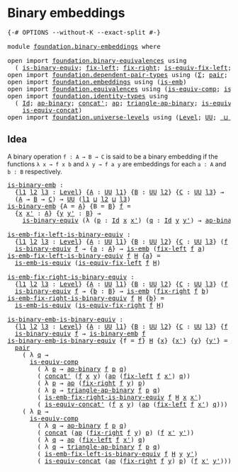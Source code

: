 # Binary embeddings

<pre class="Agda"><a id="30" class="Symbol">{-#</a> <a id="34" class="Keyword">OPTIONS</a> <a id="42" class="Pragma">--without-K</a> <a id="54" class="Pragma">--exact-split</a> <a id="68" class="Symbol">#-}</a>

<a id="73" class="Keyword">module</a> <a id="80" href="foundation.binary-embeddings.html" class="Module">foundation.binary-embeddings</a> <a id="109" class="Keyword">where</a>

<a id="116" class="Keyword">open</a> <a id="121" class="Keyword">import</a> <a id="128" href="foundation.binary-equivalences.html" class="Module">foundation.binary-equivalences</a> <a id="159" class="Keyword">using</a>
  <a id="167" class="Symbol">(</a> <a id="169" href="foundation.binary-equivalences.html#948" class="Function">is-binary-equiv</a><a id="184" class="Symbol">;</a> <a id="186" href="foundation.binary-equivalences.html#706" class="Function">fix-left</a><a id="194" class="Symbol">;</a> <a id="196" href="foundation.binary-equivalences.html#824" class="Function">fix-right</a><a id="205" class="Symbol">;</a> <a id="207" href="foundation.binary-equivalences.html#1173" class="Function">is-equiv-fix-left</a><a id="224" class="Symbol">;</a> <a id="226" href="foundation.binary-equivalences.html#1361" class="Function">is-equiv-fix-right</a><a id="244" class="Symbol">)</a>
<a id="246" class="Keyword">open</a> <a id="251" class="Keyword">import</a> <a id="258" href="foundation.dependent-pair-types.html" class="Module">foundation.dependent-pair-types</a> <a id="290" class="Keyword">using</a> <a id="296" class="Symbol">(</a><a id="297" href="foundation-core.dependent-pair-types.html#502" class="Record">Σ</a><a id="298" class="Symbol">;</a> <a id="300" href="foundation-core.dependent-pair-types.html#575" class="InductiveConstructor">pair</a><a id="304" class="Symbol">;</a> <a id="306" href="foundation-core.dependent-pair-types.html#592" class="Field">pr1</a><a id="309" class="Symbol">;</a> <a id="311" href="foundation-core.dependent-pair-types.html#604" class="Field">pr2</a><a id="314" class="Symbol">)</a>
<a id="316" class="Keyword">open</a> <a id="321" class="Keyword">import</a> <a id="328" href="foundation.embeddings.html" class="Module">foundation.embeddings</a> <a id="350" class="Keyword">using</a> <a id="356" class="Symbol">(</a><a id="357" href="foundation-core.embeddings.html#979" class="Function">is-emb</a><a id="363" class="Symbol">)</a>
<a id="365" class="Keyword">open</a> <a id="370" class="Keyword">import</a> <a id="377" href="foundation.equivalences.html" class="Module">foundation.equivalences</a> <a id="401" class="Keyword">using</a> <a id="407" class="Symbol">(</a><a id="408" href="foundation-core.equivalences.html#7184" class="Function">is-equiv-comp</a><a id="421" class="Symbol">;</a> <a id="423" href="foundation-core.equivalences.html#15393" class="Function">is-emb-is-equiv</a><a id="438" class="Symbol">)</a>
<a id="440" class="Keyword">open</a> <a id="445" class="Keyword">import</a> <a id="452" href="foundation.identity-types.html" class="Module">foundation.identity-types</a> <a id="478" class="Keyword">using</a>
  <a id="486" class="Symbol">(</a> <a id="488" href="foundation-core.identity-types.html#1754" class="Datatype">Id</a><a id="490" class="Symbol">;</a> <a id="492" href="foundation-core.identity-types.html#7437" class="Function">ap-binary</a><a id="501" class="Symbol">;</a> <a id="503" href="foundation-core.identity-types.html#2551" class="Function">concat&#39;</a><a id="510" class="Symbol">;</a> <a id="512" href="foundation-core.identity-types.html#3990" class="Function">ap</a><a id="514" class="Symbol">;</a> <a id="516" href="foundation-core.identity-types.html#7626" class="Function">triangle-ap-binary</a><a id="534" class="Symbol">;</a> <a id="536" href="foundation.identity-types.html#2476" class="Function">is-equiv-concat&#39;</a><a id="552" class="Symbol">;</a> <a id="554" href="foundation-core.identity-types.html#2472" class="Function">concat</a><a id="560" class="Symbol">;</a>
    <a id="566" href="foundation.identity-types.html#1705" class="Function">is-equiv-concat</a><a id="581" class="Symbol">)</a>
<a id="583" class="Keyword">open</a> <a id="588" class="Keyword">import</a> <a id="595" href="foundation.universe-levels.html" class="Module">foundation.universe-levels</a> <a id="622" class="Keyword">using</a> <a id="628" class="Symbol">(</a><a id="629" href="Agda.Primitive.html#597" class="Postulate">Level</a><a id="634" class="Symbol">;</a> <a id="636" href="foundation-core.universe-levels.html#222" class="Primitive">UU</a><a id="638" class="Symbol">;</a> <a id="640" href="Agda.Primitive.html#810" class="Primitive Operator">_⊔_</a><a id="643" class="Symbol">)</a>
</pre>
## Idea

A binary operation `f : A → B → C` is said to be a binary embedding if the functions `λ x → f x b` and `λ y → f a y` are embeddings for each `a : A` and `b : B` respectively.

<pre class="Agda"><a id="is-binary-emb"></a><a id="843" href="foundation.binary-embeddings.html#843" class="Function">is-binary-emb</a> <a id="857" class="Symbol">:</a>
  <a id="861" class="Symbol">{</a><a id="862" href="foundation.binary-embeddings.html#862" class="Bound">l1</a> <a id="865" href="foundation.binary-embeddings.html#865" class="Bound">l2</a> <a id="868" href="foundation.binary-embeddings.html#868" class="Bound">l3</a> <a id="871" class="Symbol">:</a> <a id="873" href="Agda.Primitive.html#597" class="Postulate">Level</a><a id="878" class="Symbol">}</a> <a id="880" class="Symbol">{</a><a id="881" href="foundation.binary-embeddings.html#881" class="Bound">A</a> <a id="883" class="Symbol">:</a> <a id="885" href="foundation-core.universe-levels.html#222" class="Primitive">UU</a> <a id="888" href="foundation.binary-embeddings.html#862" class="Bound">l1</a><a id="890" class="Symbol">}</a> <a id="892" class="Symbol">{</a><a id="893" href="foundation.binary-embeddings.html#893" class="Bound">B</a> <a id="895" class="Symbol">:</a> <a id="897" href="foundation-core.universe-levels.html#222" class="Primitive">UU</a> <a id="900" href="foundation.binary-embeddings.html#865" class="Bound">l2</a><a id="902" class="Symbol">}</a> <a id="904" class="Symbol">{</a><a id="905" href="foundation.binary-embeddings.html#905" class="Bound">C</a> <a id="907" class="Symbol">:</a> <a id="909" href="foundation-core.universe-levels.html#222" class="Primitive">UU</a> <a id="912" href="foundation.binary-embeddings.html#868" class="Bound">l3</a><a id="914" class="Symbol">}</a> <a id="916" class="Symbol">→</a>
  <a id="920" class="Symbol">(</a><a id="921" href="foundation.binary-embeddings.html#881" class="Bound">A</a> <a id="923" class="Symbol">→</a> <a id="925" href="foundation.binary-embeddings.html#893" class="Bound">B</a> <a id="927" class="Symbol">→</a> <a id="929" href="foundation.binary-embeddings.html#905" class="Bound">C</a><a id="930" class="Symbol">)</a> <a id="932" class="Symbol">→</a> <a id="934" href="foundation-core.universe-levels.html#222" class="Primitive">UU</a> <a id="937" class="Symbol">(</a><a id="938" href="foundation.binary-embeddings.html#862" class="Bound">l1</a> <a id="941" href="Agda.Primitive.html#810" class="Primitive Operator">⊔</a> <a id="943" href="foundation.binary-embeddings.html#865" class="Bound">l2</a> <a id="946" href="Agda.Primitive.html#810" class="Primitive Operator">⊔</a> <a id="948" href="foundation.binary-embeddings.html#868" class="Bound">l3</a><a id="950" class="Symbol">)</a>
<a id="952" href="foundation.binary-embeddings.html#843" class="Function">is-binary-emb</a> <a id="966" class="Symbol">{</a><a id="967" class="Argument">A</a> <a id="969" class="Symbol">=</a> <a id="971" href="foundation.binary-embeddings.html#971" class="Bound">A</a><a id="972" class="Symbol">}</a> <a id="974" class="Symbol">{</a><a id="975" class="Argument">B</a> <a id="977" class="Symbol">=</a> <a id="979" href="foundation.binary-embeddings.html#979" class="Bound">B</a><a id="980" class="Symbol">}</a> <a id="982" href="foundation.binary-embeddings.html#982" class="Bound">f</a> <a id="984" class="Symbol">=</a>
  <a id="988" class="Symbol">{</a><a id="989" href="foundation.binary-embeddings.html#989" class="Bound">x</a> <a id="991" href="foundation.binary-embeddings.html#991" class="Bound">x&#39;</a> <a id="994" class="Symbol">:</a> <a id="996" href="foundation.binary-embeddings.html#971" class="Bound">A</a><a id="997" class="Symbol">}</a> <a id="999" class="Symbol">{</a><a id="1000" href="foundation.binary-embeddings.html#1000" class="Bound">y</a> <a id="1002" href="foundation.binary-embeddings.html#1002" class="Bound">y&#39;</a> <a id="1005" class="Symbol">:</a> <a id="1007" href="foundation.binary-embeddings.html#979" class="Bound">B</a><a id="1008" class="Symbol">}</a> <a id="1010" class="Symbol">→</a>
    <a id="1016" href="foundation.binary-equivalences.html#948" class="Function">is-binary-equiv</a> <a id="1032" class="Symbol">(λ</a> <a id="1035" class="Symbol">(</a><a id="1036" href="foundation.binary-embeddings.html#1036" class="Bound">p</a> <a id="1038" class="Symbol">:</a> <a id="1040" href="foundation-core.identity-types.html#1754" class="Datatype">Id</a> <a id="1043" href="foundation.binary-embeddings.html#989" class="Bound">x</a> <a id="1045" href="foundation.binary-embeddings.html#991" class="Bound">x&#39;</a><a id="1047" class="Symbol">)</a> <a id="1049" class="Symbol">(</a><a id="1050" href="foundation.binary-embeddings.html#1050" class="Bound">q</a> <a id="1052" class="Symbol">:</a> <a id="1054" href="foundation-core.identity-types.html#1754" class="Datatype">Id</a> <a id="1057" href="foundation.binary-embeddings.html#1000" class="Bound">y</a> <a id="1059" href="foundation.binary-embeddings.html#1002" class="Bound">y&#39;</a><a id="1061" class="Symbol">)</a> <a id="1063" class="Symbol">→</a> <a id="1065" href="foundation-core.identity-types.html#7437" class="Function">ap-binary</a> <a id="1075" href="foundation.binary-embeddings.html#982" class="Bound">f</a> <a id="1077" href="foundation.binary-embeddings.html#1036" class="Bound">p</a> <a id="1079" href="foundation.binary-embeddings.html#1050" class="Bound">q</a><a id="1080" class="Symbol">)</a>

<a id="is-emb-fix-left-is-binary-equiv"></a><a id="1083" href="foundation.binary-embeddings.html#1083" class="Function">is-emb-fix-left-is-binary-equiv</a> <a id="1115" class="Symbol">:</a>
  <a id="1119" class="Symbol">{</a><a id="1120" href="foundation.binary-embeddings.html#1120" class="Bound">l1</a> <a id="1123" href="foundation.binary-embeddings.html#1123" class="Bound">l2</a> <a id="1126" href="foundation.binary-embeddings.html#1126" class="Bound">l3</a> <a id="1129" class="Symbol">:</a> <a id="1131" href="Agda.Primitive.html#597" class="Postulate">Level</a><a id="1136" class="Symbol">}</a> <a id="1138" class="Symbol">{</a><a id="1139" href="foundation.binary-embeddings.html#1139" class="Bound">A</a> <a id="1141" class="Symbol">:</a> <a id="1143" href="foundation-core.universe-levels.html#222" class="Primitive">UU</a> <a id="1146" href="foundation.binary-embeddings.html#1120" class="Bound">l1</a><a id="1148" class="Symbol">}</a> <a id="1150" class="Symbol">{</a><a id="1151" href="foundation.binary-embeddings.html#1151" class="Bound">B</a> <a id="1153" class="Symbol">:</a> <a id="1155" href="foundation-core.universe-levels.html#222" class="Primitive">UU</a> <a id="1158" href="foundation.binary-embeddings.html#1123" class="Bound">l2</a><a id="1160" class="Symbol">}</a> <a id="1162" class="Symbol">{</a><a id="1163" href="foundation.binary-embeddings.html#1163" class="Bound">C</a> <a id="1165" class="Symbol">:</a> <a id="1167" href="foundation-core.universe-levels.html#222" class="Primitive">UU</a> <a id="1170" href="foundation.binary-embeddings.html#1126" class="Bound">l3</a><a id="1172" class="Symbol">}</a> <a id="1174" class="Symbol">(</a><a id="1175" href="foundation.binary-embeddings.html#1175" class="Bound">f</a> <a id="1177" class="Symbol">:</a> <a id="1179" href="foundation.binary-embeddings.html#1139" class="Bound">A</a> <a id="1181" class="Symbol">→</a> <a id="1183" href="foundation.binary-embeddings.html#1151" class="Bound">B</a> <a id="1185" class="Symbol">→</a> <a id="1187" href="foundation.binary-embeddings.html#1163" class="Bound">C</a><a id="1188" class="Symbol">)</a> <a id="1190" class="Symbol">→</a>
  <a id="1194" href="foundation.binary-equivalences.html#948" class="Function">is-binary-equiv</a> <a id="1210" href="foundation.binary-embeddings.html#1175" class="Bound">f</a> <a id="1212" class="Symbol">→</a> <a id="1214" class="Symbol">{</a><a id="1215" href="foundation.binary-embeddings.html#1215" class="Bound">a</a> <a id="1217" class="Symbol">:</a> <a id="1219" href="foundation.binary-embeddings.html#1139" class="Bound">A</a><a id="1220" class="Symbol">}</a> <a id="1222" class="Symbol">→</a> <a id="1224" href="foundation-core.embeddings.html#979" class="Function">is-emb</a> <a id="1231" class="Symbol">(</a><a id="1232" href="foundation.binary-equivalences.html#706" class="Function">fix-left</a> <a id="1241" href="foundation.binary-embeddings.html#1175" class="Bound">f</a> <a id="1243" href="foundation.binary-embeddings.html#1215" class="Bound">a</a><a id="1244" class="Symbol">)</a>
<a id="1246" href="foundation.binary-embeddings.html#1083" class="Function">is-emb-fix-left-is-binary-equiv</a> <a id="1278" href="foundation.binary-embeddings.html#1278" class="Bound">f</a> <a id="1280" href="foundation.binary-embeddings.html#1280" class="Bound">H</a> <a id="1282" class="Symbol">{</a><a id="1283" href="foundation.binary-embeddings.html#1283" class="Bound">a</a><a id="1284" class="Symbol">}</a> <a id="1286" class="Symbol">=</a>
  <a id="1290" href="foundation-core.equivalences.html#15393" class="Function">is-emb-is-equiv</a> <a id="1306" class="Symbol">(</a><a id="1307" href="foundation.binary-equivalences.html#1173" class="Function">is-equiv-fix-left</a> <a id="1325" href="foundation.binary-embeddings.html#1278" class="Bound">f</a> <a id="1327" href="foundation.binary-embeddings.html#1280" class="Bound">H</a><a id="1328" class="Symbol">)</a>

<a id="is-emb-fix-right-is-binary-equiv"></a><a id="1331" href="foundation.binary-embeddings.html#1331" class="Function">is-emb-fix-right-is-binary-equiv</a> <a id="1364" class="Symbol">:</a>
  <a id="1368" class="Symbol">{</a><a id="1369" href="foundation.binary-embeddings.html#1369" class="Bound">l1</a> <a id="1372" href="foundation.binary-embeddings.html#1372" class="Bound">l2</a> <a id="1375" href="foundation.binary-embeddings.html#1375" class="Bound">l3</a> <a id="1378" class="Symbol">:</a> <a id="1380" href="Agda.Primitive.html#597" class="Postulate">Level</a><a id="1385" class="Symbol">}</a> <a id="1387" class="Symbol">{</a><a id="1388" href="foundation.binary-embeddings.html#1388" class="Bound">A</a> <a id="1390" class="Symbol">:</a> <a id="1392" href="foundation-core.universe-levels.html#222" class="Primitive">UU</a> <a id="1395" href="foundation.binary-embeddings.html#1369" class="Bound">l1</a><a id="1397" class="Symbol">}</a> <a id="1399" class="Symbol">{</a><a id="1400" href="foundation.binary-embeddings.html#1400" class="Bound">B</a> <a id="1402" class="Symbol">:</a> <a id="1404" href="foundation-core.universe-levels.html#222" class="Primitive">UU</a> <a id="1407" href="foundation.binary-embeddings.html#1372" class="Bound">l2</a><a id="1409" class="Symbol">}</a> <a id="1411" class="Symbol">{</a><a id="1412" href="foundation.binary-embeddings.html#1412" class="Bound">C</a> <a id="1414" class="Symbol">:</a> <a id="1416" href="foundation-core.universe-levels.html#222" class="Primitive">UU</a> <a id="1419" href="foundation.binary-embeddings.html#1375" class="Bound">l3</a><a id="1421" class="Symbol">}</a> <a id="1423" class="Symbol">(</a><a id="1424" href="foundation.binary-embeddings.html#1424" class="Bound">f</a> <a id="1426" class="Symbol">:</a> <a id="1428" href="foundation.binary-embeddings.html#1388" class="Bound">A</a> <a id="1430" class="Symbol">→</a> <a id="1432" href="foundation.binary-embeddings.html#1400" class="Bound">B</a> <a id="1434" class="Symbol">→</a> <a id="1436" href="foundation.binary-embeddings.html#1412" class="Bound">C</a><a id="1437" class="Symbol">)</a> <a id="1439" class="Symbol">→</a>
  <a id="1443" href="foundation.binary-equivalences.html#948" class="Function">is-binary-equiv</a> <a id="1459" href="foundation.binary-embeddings.html#1424" class="Bound">f</a> <a id="1461" class="Symbol">→</a> <a id="1463" class="Symbol">{</a><a id="1464" href="foundation.binary-embeddings.html#1464" class="Bound">b</a> <a id="1466" class="Symbol">:</a> <a id="1468" href="foundation.binary-embeddings.html#1400" class="Bound">B</a><a id="1469" class="Symbol">}</a> <a id="1471" class="Symbol">→</a> <a id="1473" href="foundation-core.embeddings.html#979" class="Function">is-emb</a> <a id="1480" class="Symbol">(</a><a id="1481" href="foundation.binary-equivalences.html#824" class="Function">fix-right</a> <a id="1491" href="foundation.binary-embeddings.html#1424" class="Bound">f</a> <a id="1493" href="foundation.binary-embeddings.html#1464" class="Bound">b</a><a id="1494" class="Symbol">)</a>
<a id="1496" href="foundation.binary-embeddings.html#1331" class="Function">is-emb-fix-right-is-binary-equiv</a> <a id="1529" href="foundation.binary-embeddings.html#1529" class="Bound">f</a> <a id="1531" href="foundation.binary-embeddings.html#1531" class="Bound">H</a> <a id="1533" class="Symbol">{</a><a id="1534" href="foundation.binary-embeddings.html#1534" class="Bound">b</a><a id="1535" class="Symbol">}</a> <a id="1537" class="Symbol">=</a>
  <a id="1541" href="foundation-core.equivalences.html#15393" class="Function">is-emb-is-equiv</a> <a id="1557" class="Symbol">(</a><a id="1558" href="foundation.binary-equivalences.html#1361" class="Function">is-equiv-fix-right</a> <a id="1577" href="foundation.binary-embeddings.html#1529" class="Bound">f</a> <a id="1579" href="foundation.binary-embeddings.html#1531" class="Bound">H</a><a id="1580" class="Symbol">)</a>

<a id="is-binary-emb-is-binary-equiv"></a><a id="1583" href="foundation.binary-embeddings.html#1583" class="Function">is-binary-emb-is-binary-equiv</a> <a id="1613" class="Symbol">:</a>
  <a id="1617" class="Symbol">{</a><a id="1618" href="foundation.binary-embeddings.html#1618" class="Bound">l1</a> <a id="1621" href="foundation.binary-embeddings.html#1621" class="Bound">l2</a> <a id="1624" href="foundation.binary-embeddings.html#1624" class="Bound">l3</a> <a id="1627" class="Symbol">:</a> <a id="1629" href="Agda.Primitive.html#597" class="Postulate">Level</a><a id="1634" class="Symbol">}</a> <a id="1636" class="Symbol">{</a><a id="1637" href="foundation.binary-embeddings.html#1637" class="Bound">A</a> <a id="1639" class="Symbol">:</a> <a id="1641" href="foundation-core.universe-levels.html#222" class="Primitive">UU</a> <a id="1644" href="foundation.binary-embeddings.html#1618" class="Bound">l1</a><a id="1646" class="Symbol">}</a> <a id="1648" class="Symbol">{</a><a id="1649" href="foundation.binary-embeddings.html#1649" class="Bound">B</a> <a id="1651" class="Symbol">:</a> <a id="1653" href="foundation-core.universe-levels.html#222" class="Primitive">UU</a> <a id="1656" href="foundation.binary-embeddings.html#1621" class="Bound">l2</a><a id="1658" class="Symbol">}</a> <a id="1660" class="Symbol">{</a><a id="1661" href="foundation.binary-embeddings.html#1661" class="Bound">C</a> <a id="1663" class="Symbol">:</a> <a id="1665" href="foundation-core.universe-levels.html#222" class="Primitive">UU</a> <a id="1668" href="foundation.binary-embeddings.html#1624" class="Bound">l3</a><a id="1670" class="Symbol">}</a> <a id="1672" class="Symbol">{</a><a id="1673" href="foundation.binary-embeddings.html#1673" class="Bound">f</a> <a id="1675" class="Symbol">:</a> <a id="1677" href="foundation.binary-embeddings.html#1637" class="Bound">A</a> <a id="1679" class="Symbol">→</a> <a id="1681" href="foundation.binary-embeddings.html#1649" class="Bound">B</a> <a id="1683" class="Symbol">→</a> <a id="1685" href="foundation.binary-embeddings.html#1661" class="Bound">C</a><a id="1686" class="Symbol">}</a> <a id="1688" class="Symbol">→</a>
  <a id="1692" href="foundation.binary-equivalences.html#948" class="Function">is-binary-equiv</a> <a id="1708" href="foundation.binary-embeddings.html#1673" class="Bound">f</a> <a id="1710" class="Symbol">→</a> <a id="1712" href="foundation.binary-embeddings.html#843" class="Function">is-binary-emb</a> <a id="1726" href="foundation.binary-embeddings.html#1673" class="Bound">f</a>
<a id="1728" href="foundation.binary-embeddings.html#1583" class="Function">is-binary-emb-is-binary-equiv</a> <a id="1758" class="Symbol">{</a><a id="1759" class="Argument">f</a> <a id="1761" class="Symbol">=</a> <a id="1763" href="foundation.binary-embeddings.html#1763" class="Bound">f</a><a id="1764" class="Symbol">}</a> <a id="1766" href="foundation.binary-embeddings.html#1766" class="Bound">H</a> <a id="1768" class="Symbol">{</a><a id="1769" href="foundation.binary-embeddings.html#1769" class="Bound">x</a><a id="1770" class="Symbol">}</a> <a id="1772" class="Symbol">{</a><a id="1773" href="foundation.binary-embeddings.html#1773" class="Bound">x&#39;</a><a id="1775" class="Symbol">}</a> <a id="1777" class="Symbol">{</a><a id="1778" href="foundation.binary-embeddings.html#1778" class="Bound">y</a><a id="1779" class="Symbol">}</a> <a id="1781" class="Symbol">{</a><a id="1782" href="foundation.binary-embeddings.html#1782" class="Bound">y&#39;</a><a id="1784" class="Symbol">}</a> <a id="1786" class="Symbol">=</a>
  <a id="1790" href="foundation-core.dependent-pair-types.html#575" class="InductiveConstructor">pair</a>
    <a id="1799" class="Symbol">(</a> <a id="1801" class="Symbol">λ</a> <a id="1803" href="foundation.binary-embeddings.html#1803" class="Bound">q</a> <a id="1805" class="Symbol">→</a>
      <a id="1813" href="foundation-core.equivalences.html#7184" class="Function">is-equiv-comp</a>
        <a id="1835" class="Symbol">(</a> <a id="1837" class="Symbol">λ</a> <a id="1839" href="foundation.binary-embeddings.html#1839" class="Bound">p</a> <a id="1841" class="Symbol">→</a> <a id="1843" href="foundation-core.identity-types.html#7437" class="Function">ap-binary</a> <a id="1853" href="foundation.binary-embeddings.html#1763" class="Bound">f</a> <a id="1855" href="foundation.binary-embeddings.html#1839" class="Bound">p</a> <a id="1857" href="foundation.binary-embeddings.html#1803" class="Bound">q</a><a id="1858" class="Symbol">)</a>
        <a id="1868" class="Symbol">(</a> <a id="1870" href="foundation-core.identity-types.html#2551" class="Function">concat&#39;</a> <a id="1878" class="Symbol">(</a><a id="1879" href="foundation.binary-embeddings.html#1763" class="Bound">f</a> <a id="1881" href="foundation.binary-embeddings.html#1769" class="Bound">x</a> <a id="1883" href="foundation.binary-embeddings.html#1778" class="Bound">y</a><a id="1884" class="Symbol">)</a> <a id="1886" class="Symbol">(</a><a id="1887" href="foundation-core.identity-types.html#3990" class="Function">ap</a> <a id="1890" class="Symbol">(</a><a id="1891" href="foundation.binary-equivalences.html#706" class="Function">fix-left</a> <a id="1900" href="foundation.binary-embeddings.html#1763" class="Bound">f</a> <a id="1902" href="foundation.binary-embeddings.html#1773" class="Bound">x&#39;</a><a id="1904" class="Symbol">)</a> <a id="1906" href="foundation.binary-embeddings.html#1803" class="Bound">q</a><a id="1907" class="Symbol">))</a>
        <a id="1918" class="Symbol">(</a> <a id="1920" class="Symbol">λ</a> <a id="1922" href="foundation.binary-embeddings.html#1922" class="Bound">p</a> <a id="1924" class="Symbol">→</a> <a id="1926" href="foundation-core.identity-types.html#3990" class="Function">ap</a> <a id="1929" class="Symbol">(</a><a id="1930" href="foundation.binary-equivalences.html#824" class="Function">fix-right</a> <a id="1940" href="foundation.binary-embeddings.html#1763" class="Bound">f</a> <a id="1942" href="foundation.binary-embeddings.html#1778" class="Bound">y</a><a id="1943" class="Symbol">)</a> <a id="1945" href="foundation.binary-embeddings.html#1922" class="Bound">p</a><a id="1946" class="Symbol">)</a>
        <a id="1956" class="Symbol">(</a> <a id="1958" class="Symbol">λ</a> <a id="1960" href="foundation.binary-embeddings.html#1960" class="Bound">p</a> <a id="1962" class="Symbol">→</a> <a id="1964" href="foundation-core.identity-types.html#7626" class="Function">triangle-ap-binary</a> <a id="1983" href="foundation.binary-embeddings.html#1763" class="Bound">f</a> <a id="1985" href="foundation.binary-embeddings.html#1960" class="Bound">p</a> <a id="1987" href="foundation.binary-embeddings.html#1803" class="Bound">q</a><a id="1988" class="Symbol">)</a>
        <a id="1998" class="Symbol">(</a> <a id="2000" href="foundation.binary-embeddings.html#1331" class="Function">is-emb-fix-right-is-binary-equiv</a> <a id="2033" href="foundation.binary-embeddings.html#1763" class="Bound">f</a> <a id="2035" href="foundation.binary-embeddings.html#1766" class="Bound">H</a> <a id="2037" href="foundation.binary-embeddings.html#1769" class="Bound">x</a> <a id="2039" href="foundation.binary-embeddings.html#1773" class="Bound">x&#39;</a><a id="2041" class="Symbol">)</a>
        <a id="2051" class="Symbol">(</a> <a id="2053" href="foundation.identity-types.html#2476" class="Function">is-equiv-concat&#39;</a> <a id="2070" class="Symbol">(</a><a id="2071" href="foundation.binary-embeddings.html#1763" class="Bound">f</a> <a id="2073" href="foundation.binary-embeddings.html#1769" class="Bound">x</a> <a id="2075" href="foundation.binary-embeddings.html#1778" class="Bound">y</a><a id="2076" class="Symbol">)</a> <a id="2078" class="Symbol">(</a><a id="2079" href="foundation-core.identity-types.html#3990" class="Function">ap</a> <a id="2082" class="Symbol">(</a><a id="2083" href="foundation.binary-equivalences.html#706" class="Function">fix-left</a> <a id="2092" href="foundation.binary-embeddings.html#1763" class="Bound">f</a> <a id="2094" href="foundation.binary-embeddings.html#1773" class="Bound">x&#39;</a><a id="2096" class="Symbol">)</a> <a id="2098" href="foundation.binary-embeddings.html#1803" class="Bound">q</a><a id="2099" class="Symbol">)))</a>
    <a id="2107" class="Symbol">(</a> <a id="2109" class="Symbol">λ</a> <a id="2111" href="foundation.binary-embeddings.html#2111" class="Bound">p</a> <a id="2113" class="Symbol">→</a>
      <a id="2121" href="foundation-core.equivalences.html#7184" class="Function">is-equiv-comp</a>
        <a id="2143" class="Symbol">(</a> <a id="2145" class="Symbol">λ</a> <a id="2147" href="foundation.binary-embeddings.html#2147" class="Bound">q</a> <a id="2149" class="Symbol">→</a> <a id="2151" href="foundation-core.identity-types.html#7437" class="Function">ap-binary</a> <a id="2161" href="foundation.binary-embeddings.html#1763" class="Bound">f</a> <a id="2163" href="foundation.binary-embeddings.html#2111" class="Bound">p</a> <a id="2165" href="foundation.binary-embeddings.html#2147" class="Bound">q</a><a id="2166" class="Symbol">)</a>
        <a id="2176" class="Symbol">(</a> <a id="2178" href="foundation-core.identity-types.html#2472" class="Function">concat</a> <a id="2185" class="Symbol">(</a><a id="2186" href="foundation-core.identity-types.html#3990" class="Function">ap</a> <a id="2189" class="Symbol">(</a><a id="2190" href="foundation.binary-equivalences.html#824" class="Function">fix-right</a> <a id="2200" href="foundation.binary-embeddings.html#1763" class="Bound">f</a> <a id="2202" href="foundation.binary-embeddings.html#1778" class="Bound">y</a><a id="2203" class="Symbol">)</a> <a id="2205" href="foundation.binary-embeddings.html#2111" class="Bound">p</a><a id="2206" class="Symbol">)</a> <a id="2208" class="Symbol">(</a><a id="2209" href="foundation.binary-embeddings.html#1763" class="Bound">f</a> <a id="2211" href="foundation.binary-embeddings.html#1773" class="Bound">x&#39;</a> <a id="2214" href="foundation.binary-embeddings.html#1782" class="Bound">y&#39;</a><a id="2216" class="Symbol">))</a>
        <a id="2227" class="Symbol">(</a> <a id="2229" class="Symbol">λ</a> <a id="2231" href="foundation.binary-embeddings.html#2231" class="Bound">q</a> <a id="2233" class="Symbol">→</a> <a id="2235" href="foundation-core.identity-types.html#3990" class="Function">ap</a> <a id="2238" class="Symbol">(</a><a id="2239" href="foundation.binary-equivalences.html#706" class="Function">fix-left</a> <a id="2248" href="foundation.binary-embeddings.html#1763" class="Bound">f</a> <a id="2250" href="foundation.binary-embeddings.html#1773" class="Bound">x&#39;</a><a id="2252" class="Symbol">)</a> <a id="2254" href="foundation.binary-embeddings.html#2231" class="Bound">q</a><a id="2255" class="Symbol">)</a>
        <a id="2265" class="Symbol">(</a> <a id="2267" class="Symbol">λ</a> <a id="2269" href="foundation.binary-embeddings.html#2269" class="Bound">q</a> <a id="2271" class="Symbol">→</a> <a id="2273" href="foundation-core.identity-types.html#7626" class="Function">triangle-ap-binary</a> <a id="2292" href="foundation.binary-embeddings.html#1763" class="Bound">f</a> <a id="2294" href="foundation.binary-embeddings.html#2111" class="Bound">p</a> <a id="2296" href="foundation.binary-embeddings.html#2269" class="Bound">q</a><a id="2297" class="Symbol">)</a>
        <a id="2307" class="Symbol">(</a> <a id="2309" href="foundation.binary-embeddings.html#1083" class="Function">is-emb-fix-left-is-binary-equiv</a> <a id="2341" href="foundation.binary-embeddings.html#1763" class="Bound">f</a> <a id="2343" href="foundation.binary-embeddings.html#1766" class="Bound">H</a> <a id="2345" href="foundation.binary-embeddings.html#1778" class="Bound">y</a> <a id="2347" href="foundation.binary-embeddings.html#1782" class="Bound">y&#39;</a><a id="2349" class="Symbol">)</a>
        <a id="2359" class="Symbol">(</a> <a id="2361" href="foundation.identity-types.html#1705" class="Function">is-equiv-concat</a> <a id="2377" class="Symbol">(</a><a id="2378" href="foundation-core.identity-types.html#3990" class="Function">ap</a> <a id="2381" class="Symbol">(</a><a id="2382" href="foundation.binary-equivalences.html#824" class="Function">fix-right</a> <a id="2392" href="foundation.binary-embeddings.html#1763" class="Bound">f</a> <a id="2394" href="foundation.binary-embeddings.html#1778" class="Bound">y</a><a id="2395" class="Symbol">)</a> <a id="2397" href="foundation.binary-embeddings.html#2111" class="Bound">p</a><a id="2398" class="Symbol">)</a> <a id="2400" class="Symbol">(</a><a id="2401" href="foundation.binary-embeddings.html#1763" class="Bound">f</a> <a id="2403" href="foundation.binary-embeddings.html#1773" class="Bound">x&#39;</a> <a id="2406" href="foundation.binary-embeddings.html#1782" class="Bound">y&#39;</a><a id="2408" class="Symbol">)))</a>
</pre>